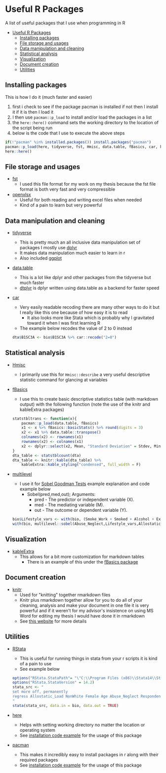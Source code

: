 # Useful R Packages

A list of useful packages that I use when programming in R

- [Useful R Packages](#useful-r-packages)
    - [Installing packages](#installing-packages)
    - [File storage and usages](#file-storage-and-usages)
    - [Data manipulation and cleaning](#data-manipulation-and-cleaning)
    - [Statistical analysis](#statistical-analysis)
    - [Visualization](#visualization)
    - [Document creation](#document-creation)
    - [Utilities](#utilities)

## Installing packages

This is how I do it (much faster and easier)

1. first i check to see if the package pacman is installed if not then I install it if it is then I load it
1. I then use `pacman::p_load` to install and/or load the packages in a list
1. the `here::here()` command sets the working directory to the location of the script being run
1. below is the code that I use to execute the above steps

```r
if(!"pacman" %in% installed.packages()) install.packages("pacman")
pacman::p_load(here, tidyverse, fst, Hmisc, data.table, fBasics, car, knitr, RStata, multilevel, openxlsx)
here::here()
```

## File storage and usages

- [fst](https://cran.r-project.org/web/packages/fst/index.html)
    - I used this file format for my work on my thesis because the fst file format is both very fast and very compressible
- [openxlsx](https://cran.r-project.org/web/packages/openxlsx/index.html)
    - Useful for both reading and writing excel files when needed
    - Kind of a pain to learn but very powerful

## Data manipulation and cleaning

- [tidyverse](https://www.tidyverse.org/)
    - This is pretty much an all inclusive data manipulation set of packages I mostly use [dplyr](https://dplyr.tidyverse.org/)
    - It makes data manipulation much easier to learn in r
    - Also included [ggplot](https://ggplot2.tidyverse.org/)
- [data.table](https://cran.r-project.org/web/packages/data.table/index.html)
    - This is a lot like dplyr and other packages from the tidyverse but much faster
    - [dtplyr](https://dtplyr.tidyverse.org/) is dplyr written using data.table as a backend for faster speed
- [car](https://cran.r-project.org/web/packages/car/index.html)
    - Very easily readable recoding there are many other ways to do it but I really like this one because of how easy it is to read
        - It also looks more like Stata which is probably why I gravitated toward it when I was first learning R
    - The example below recodes the value of 2 to 0 instead

    ```r
    dta$B1SC3A <- bio$B1SC3A %>% car::recode("2=0")
    ```

## Statistical analysis

- [Hmisc](https://cran.r-project.org/web/packages/Hmisc/index.html)
    - I primarily use this for `Hmisc::describe` a very useful descriptive statistic command for glancing at variables
- [fBasics](https://cran.r-project.org/web/packages/fBasics/index.html)
    - I use this to create basic descriptive statistics table (with markdown output) with the following function (note the use of the knitr and kableExtra packages)

    ```r
    statstbltrans <- function(x){
        pacman::p_load(data.table, fBasics)
        x1 <- x %>% fBasics::basicStats() %>% round(digits = 3)
        x2 <- x1 %>% data.table::transpose()
        colnames(x2) <- rownames(x1)
        rownames(x2) <- colnames(x1)
        x2 <- dplyr::select(x2, Mean, "Standard Deviation" = Stdev, Minimum, Maximum, Missing = NAs)
    }
    dta_table <- statstblcount(dta)
    dta_table <- knitr::kable(dta_table) %>%
        kableExtra::kable_styling("condensed", full_width = F)
    ```

- [multilevel](https://cran.r-project.org/web/packages/multilevel/index.html)
    - I use it for [Sobel Goodman Tests](https://en.wikipedia.org/wiki/Sobel_test) example explanation and code example below
        - Sobel(pred,med,out); Arguments:
            - pred - The predictor or independent variable (X).
            - med - The mediating variable (M).
            - out - The outcome or dependent variable (Y).

    ```r
    bio$Lifestyle_vars <- with(bio, (Smoke_Work + Smoked + Alcohol + Exercise + Fast_Food_Wk + Sugar_Drink_day + FruitsVegg_day + Grains_day + Self_control))
    with(bio, multilevel::sobel(Abuse_Neglect,Lifestyle_vars,Allostatic_Load)
    ```

## Visualization

- [kableExtra](https://cran.r-project.org/web/packages/kableExtra/index.html)
    - This allows for a bit more customization for markdown tables
        - There is an example of this under the [fBasics package](#Statistical-analysis)

## Document creation

- [knitr](https://cran.r-project.org/web/packages/knitr/index.html)
    - Used for "knitting" together rmarkdown files
    - Knitr plus rmarkdown together allow for you to do all of your cleaning, analysis and make your document in one file it is very powerful and if it weren't for my advisor's insistence on using MS Word for editing my thesis I would have done it in rmarkdown
    - See [this website](https://rmarkdown.rstudio.com/) for more details

## Utilities

- [RStata](https://cran.r-project.org/web/packages/RStata/index.html)
    - This is useful for running things in stata from your r scripts it is kind of a pain to use
    - See example below

    ```r
    options("RStata.StataPath"= "\"C:\\Program Files (x86)\\Stata14\\StataSE-64\"")
    options("RStata.StataVersion" = 14.2)
    stata_src <- "
    set more off, permanently
    regress Allostatic_Load NonWhite Female Age Abuse_Neglect Respondent_Edu Child_Neg_Event Smoke_Work Smoked Alcohol Exercise Fast_Food_Wk Sugar_Drink_day FruitsVegg_day Grains_day Self_control Financial_Sit   Adult_Neg_Event Perceived_Inequality_Family Perceived_Stress Life_Satisfaction Partner_Affectual_Solidarity Abuse_Neglect_Adult_Neg_Event
    "
    stata(stata_src, data.in = bio, data.out = TRUE)
    ```

- [here](https://cran.r-project.org/web/packages/here/index.html)
    - Helps with setting working directory no matter the location or operating system
    - See [installation code example](#Installing-packages) for the usage of this package
- [pacman](https://cran.r-project.org/web/packages/pacman/index.html)
    - This makes it incredibly easy to install packages in r along with their required packages
    - See [installation code example](#Installing-packages) for the usage of this package
